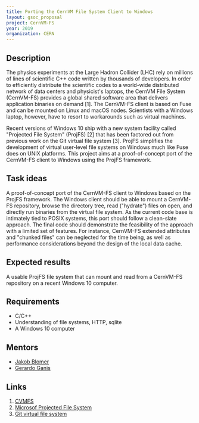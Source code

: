 ```yaml
---
title: Porting the CernVM File System Client to Windows
layout: gsoc_proposal
project: CernVM-FS
year: 2019
organization: CERN
---
```


## Description

The physics experiments at the Large Hadron Collider (LHC) rely on millions of lines of scientific C++ code written by thousands of developers. In order to efficiently distribute the scientific codes to a world-wide distributed network of data centers and physicist's laptops, the CernVM File System (CernVM-FS) provides a global shared software area that delivers application binaries on demand [1]. The CernVM-FS client is based on Fuse and can be mounted on Linux and macOS nodes. Scientists with a Windows laptop, however, have to resort to workarounds such as virtual machines.

Recent versions of Windows 10 ship with a new system facility called "Projected File System" (ProjFS) [2] that has been factored out from previous work on the Git virtual file system [3]. ProjFS simplifies the development of virtual user-level file systems on Windows much like Fuse does on UNIX platforms. This project aims at a proof-of-concept port of the CernVM-FS client to Windows using the ProjFS framework.

## Task ideas

A proof-of-concept port of the CernVM-FS client to Windows based on the ProjFS framework. The Windows client should be able to mount a CernVM-FS repository, browse the directory tree, read ("hydrate") files on open, and directly run binaries from the virtual file system. As the current code base is intimately tied to POSIX systems, this port should follow a clean-slate approach. The final code should demonstrate the feasibility of the approach with a limited set of features. For instance, CernVM-FS extended attributes and "chunked files" can be neglected for the time being, as well as performance considerations beyond the design of the local data cache.

## Expected results

A usable ProjFS file system that can mount and read from a CernVM-FS repository on a recent Windows 10 computer.

## Requirements
- C/C++
- Understanding of file systems, HTTP, sqlite
- A Windows 10 computer

## Mentors
- [Jakob Blomer](mailto:jblomer@cern.ch)
- [Gerardo Ganis](mailto:gerardo.ganis@cern.ch)

## Links
  1. [CVMFS](https://github.com/cvmfs/cvmfs)
  2. [Microsof Projected File System](thttps://docs.microsoft.com/en-us/windows/desktop/projfs/projected-file-system)
  3. [Git virtual file system](http://cern.ch/go/Qb8m)
